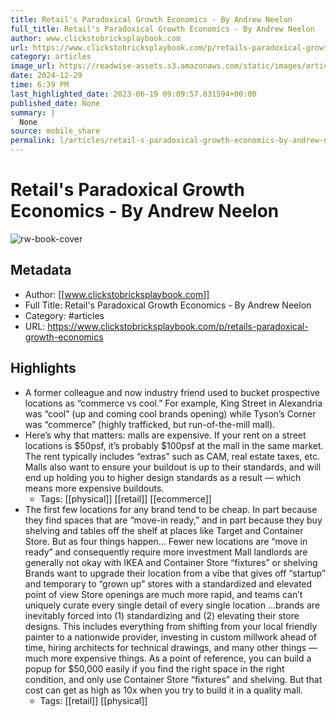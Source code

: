 ```yaml
---
title: Retail's Paradoxical Growth Economics - By Andrew Neelon
full_title: Retail's Paradoxical Growth Economics - By Andrew Neelon
author: www.clickstobricksplaybook.com
url: https://www.clickstobricksplaybook.com/p/retails-paradoxical-growth-economics
category: articles
image_url: https://readwise-assets.s3.amazonaws.com/static/images/article4.6bc1851654a0.png
date: 2024-12-29
time: 6:39 PM
last_highlighted_date: 2023-06-19 09:09:57.831594+00:00
published_date: None
summary: |
  None
source: mobile_share
permalink: l/articles/retail-s-paradoxical-growth-economics-by-andrew-neelon
---
```

# Retail's Paradoxical Growth Economics - By Andrew Neelon

![rw-book-cover](https://readwise-assets.s3.amazonaws.com/static/images/article4.6bc1851654a0.png)

## Metadata
- Author: [[www.clickstobricksplaybook.com]]
- Full Title: Retail's Paradoxical Growth Economics - By Andrew Neelon
- Category: #articles
- URL: https://www.clickstobricksplaybook.com/p/retails-paradoxical-growth-economics

## Highlights
- A former colleague and now industry friend used to bucket prospective locations as “commerce vs cool.” For example, King Street in Alexandria was “cool” (up and coming cool brands opening) while Tyson’s Corner was “commerce” (highly trafficked, but run-of-the-mill mall).
- Here’s why that matters: malls are expensive. If your rent on a street locations is $50psf, it’s probably $100psf at the mall in the same market. The rent typically includes “extras” such as CAM, real estate taxes, etc. Malls also want to ensure your buildout is up to their standards, and will end up holding you to higher design standards as a result — which means more expensive buildouts.
    - Tags: [[physical]] [[retail]] [[ecommerce]] 
- The first few locations for any brand tend to be cheap. In part because they find spaces that are “move-in ready,” and in part because they buy shelving and tables off the shelf at places like Target and Container Store.
  But as four things happen…
  Fewer new locations are “move in ready” and consequently require more investment
  Mall landlords are generally not okay with IKEA and Container Store “fixtures” or shelving
  Brands want to upgrade their location from a vibe that gives off “startup” and temporary to “grown up” stores with a standardized and elevated point of view
  Store openings are much more rapid, and teams can’t uniquely curate every single detail of every single location
  …brands are inevitably forced into (1) standardizing and (2) elevating their store designs. This includes everything from shifting from your local friendly painter to a nationwide provider, investing in custom millwork ahead of time, hiring architects for technical drawings, and many other things — much more expensive things.
  As a point of reference, you can build a popup for $50,000 easily if you find the right space in the right condition, and only use Container Store “fixtures” and shelving. But that cost can get as high as 10x when you try to build it in a quality mall.
    - Tags: [[retail]] [[physical]] 


